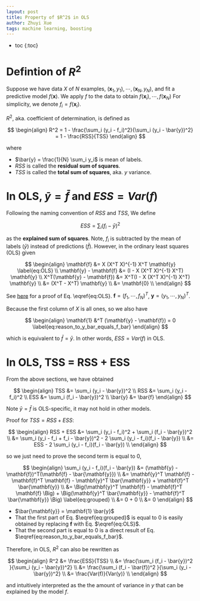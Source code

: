 ```yaml
---
layout: post
title: Property of $R^2$ in OLS
author: Zhuyi Xue
tags: machine learning, boosting
---
```


<script type="text/x-mathjax-config">
MathJax.Hub.Config({
  TeX: { equationNumbers: { autoNumber: "AMS" } }
});
</script>

* toc
{:toc}

# Defintion of $R^2$

Suppose we have data $X$ of $N$ examples, $(\mathbf{x}_1, y_1), \cdots,
(\mathbf{x}_N, y_N)$,  and fit a predictive model $f(\mathbf{x})$. We apply $f$
to the data to obtain $f(\mathbf{x}_i), \cdots, f(\mathbf{x}_N)$ For simplicity,
we denote $f_i = f(\mathbf{x}_i)$.

$R^2$, aka. coefficient of determination, is defined as

$$
\begin{align}
    R^2 = 1 - \frac{\sum_i (y_i - f_i)^2}{\sum_i (y_i - \bar{y})^2} = 1 - \frac{RSS}{TSS}
\end{align}
$$

where

* $\bar{y} = \frac{1}{N} \sum_i y_i$ is mean of labels.
* $RSS$ is called the **residual sum of squares**.
* $TSS$ is called the **total sum of squares**, aka. $y$ variance.

# In OLS, $\bar{y} = \bar{f}$ and $ESS = Var(f)$

Following the naming convention of $RSS$ and $TSS$, We define

$$ESS = \sum_i(f_i - \bar{y})^2$$

as the **explained sum of squares**. Note, $f_i$ is subtracted by the mean of
labels ($\bar{y}$) instead of predictions ($\bar{f}$). However, in the ordinary least
squares (OLS) given

$$
\begin{align}
\mathbf{f}
&= X (X^T X)^{-1} X^T \mathbf{y} \label{eq:OLS} \\
\mathbf{y} - \mathbf{f}
&= (I - X (X^T X)^{-1} X^T) \mathbf{y} \\
X^T(\mathbf{y} - \mathbf{f})
&= X^T(I - X (X^T X)^{-1} X^T) \mathbf{y} \\
&= (X^T - X^T) \mathbf{y} \\
&= \mathbf{0} \\
\end{align}
$$

See
[here](https://zyxue.github.io/2021/09/08/analytical-solutions-to-different-sum-of-squares-loss-functions-for-linear-regression.html)
for a proof of Eq. \eqref{eq:OLS}. $\mathbf{f} = (f_1, \cdots, f_N)^T$, $\mathbf{y} = (y_1, \cdots, y_N)^T$.

Because the first column of $X$ is all ones, so we also have

$$
\begin{align}
\mathbf{1} &^T (\mathbf{y} - \mathbf{f}) = 0 \label{eq:reason_to_y_bar_equals_f_bar}
\end{align}
$$

which is equivalent to $\bar{f} = \bar{y}$. In other words, $ESS = Var(f)$ in OLS.

# In OLS, TSS = RSS + ESS

From the above sections, we have obtained

$$
\begin{align}
TSS
&= \sum_i (y_i - \bar{y})^2 \\
RSS
&= \sum_i (y_i - f_i)^2 \\
ESS
&= \sum_i (f_i - \bar{y})^2 \\
\bar{y}
&= \bar{f}
\end{align}
$$

Note $\bar{y} = \bar{f}$ is OLS-specific, it may not hold in other models.

Proof for $TSS = RSS + ESS$:

$$
\begin{align}
RSS + ESS
&= \sum_i (y_i - f_i)^2 + \sum_i (f_i - \bar{y})^2 \\
&= \sum_i (y_i - f_i + f_i - \bar{y})^2 - 2 \sum_i (y_i - f_i)(f_i - \bar{y})  \\
&= ESS - 2 \sum_i (y_i - f_i)(f_i - \bar{y})  \\
\end{align}
$$

so we just need to prove the second term is equal to 0,

$$
\begin{align}
\sum_i (y_i - f_i)(f_i - \bar{y})
&= (\mathbf{y} - \mathbf{f})^T(\mathbf{f} - \bar{\mathbf{y}}) \\
&= \mathbf{y}^T \mathbf{f} - \mathbf{f}^T \mathbf{f} - \mathbf{y}^T \bar{\mathbf{y}} + \mathbf{f}^T  \bar{\mathbf{y}} \\
&= \Big(\mathbf{y}^T \mathbf{f} - \mathbf{f}^T \mathbf{f} \Big) + \Big(\mathbf{y}^T \bar{\mathbf{y}} - \mathbf{f}^T  \bar{\mathbf{y}} \Big) \label{eq:grouped} \\
&= 0 + 0  \\
&= 0
\end{align}
$$

* $\bar{\mathbf{y}} = \mathbf{1} \bar{y}$
* That the first part of Eq. $\eqref{eq:grouped}$ is equal to 0 is easily obtained by replacing $\mathbf{f}$ with Eq. $\eqref{eq:OLS}$.
* That the second part is equal to 0 is a direct result of Eq. $\eqref{eq:reason_to_y_bar_equals_f_bar}$.

Therefore, in OLS, $R^2$ can also be rewritten as

$$
\begin{align}
R^2
&= \frac{ESS}{TSS} \\
&= \frac{\sum_i (f_i - \bar{y})^2 }{\sum_i (y_i - \bar{y})^2} \\
&= \frac{\sum_i (f_i - \bar{f})^2 }{\sum_i (y_i - \bar{y})^2} \\
&= \frac{Var(f)}{Var(y)} \\
\end{align}
$$

and intuitively interpreted as the the amount of variance in $y$ that can be
explained by the model $f$.

